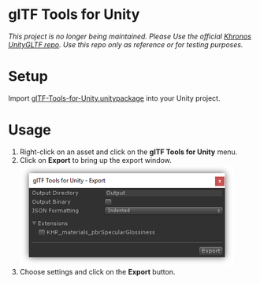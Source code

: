 # glTF Tools for Unity

*This project is no longer being maintained. Please Use the official [Khronos UnityGLTF repo](https://github.com/KhronosGroup/UnityGLTF). Use this repo only as reference or for testing purposes.*

# Setup

Import <a href="./glTF-Tools-for-Unity.unitypackage">glTF-Tools-for-Unity.unitypackage</a> into your Unity project.

# Usage

1. Right-click on an asset and click on the **glTF Tools for Unity** menu.
2. Click on **Export** to bring up the export window.<br>
   <img src="figures/Export.png" />
3. Choose settings and click on the **Export** button.
